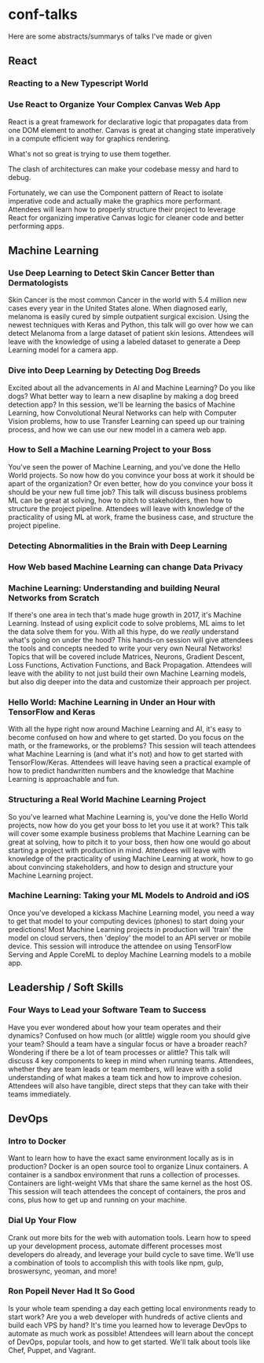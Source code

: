 # conf-talks

Here are some abstracts/summarys of talks I've made or given

## React

### Reacting to a New Typescript World

### Use React to Organize Your Complex Canvas Web App

React is a great framework for declarative logic that propagates data from one DOM element to another. Canvas is great at changing state imperatively in a compute efficient way for graphics rendering. 

What's not so great is trying to use them together. 

The clash of architectures can make your codebase messy and hard to debug. 

Fortunately, we can use the Component pattern of React to isolate imperative code and actually make the graphics more performant. Attendees will learn how to properly structure their project to leverage React for organizing imperative Canvas logic for cleaner code and better performing apps.

## Machine Learning

### Use Deep Learning to Detect Skin Cancer Better than Dermatologists

Skin Cancer is the most common Cancer in the world with 5.4 million new cases every year in the United States alone.  When diagnosed early, melanoma is easily cured by simple outpatient surgical excision.  Using the newest techniques with Keras and Python, this talk will go over how we can detect Melanoma from a large dataset of patient skin lesions.  Attendees will leave with the knowledge of using a labeled dataset to generate a Deep Learning model for a camera app.

### Dive into Deep Learning by Detecting Dog Breeds

Excited about all the advancements in AI and Machine Learning?  Do you like dogs?  What better way to learn a new disapline by making a dog breed detection app?  In this session, we'll be learning the basics of Machine Learning, how Convolutional Neural Networks can help with Computer Vision problems, how to use Transfer Learning can speed up our training process, and how we can use our new model in a camera web app.

### How to Sell a Machine Learning Project to your Boss

You've seen the power of Machine Learning, and you've done the Hello World projects.  So now how do you convince your boss at work it should be apart of the organization?  Or even better, how do you convince your boss it should be your new full time job?  This talk will discuss business problems ML can be great at solving, how to pitch to stakeholders, then how to structure the project pipeline.  Attendees will leave with knowledge of the practicality of using ML at work, frame the business case, and structure the project pipeline.

### Detecting Abnormalities in the Brain with Deep Learning

### How Web based Machine Learning can change Data Privacy

### Machine Learning: Understanding and building Neural Networks from Scratch

If there's one area in tech that's made huge growth in 2017, it's Machine Learning. Instead of using explicit code to solve problems, ML aims to let the data solve them for you. With all this hype, do we *really* understand what's going on under the hood? This hands-on session will give attendees the tools and concepts needed to write your very own Neural Networks! Topics that will be covered include Matrices, Neurons, Gradient Descent, Loss Functions, Activation Functions, and Back Propagation. Attendees will leave with the ability to not just build their own Machine Learning models, but also dig deeper into the data and customize their approach per project.

### Hello World: Machine Learning in Under an Hour with TensorFlow and Keras

With all the hype right now around Machine Learning and AI, it's easy to become confused on how and where to get started. Do you focus on the math, or the frameworks, or the problems? This session will teach attendees what Machine Learning is (and what it's not) and how to get started with TensorFlow/Keras. Attendees will leave having seen a practical example of how to predict handwritten numbers and the knowledge that Machine Learning is approachable and fun.

### Structuring a Real World Machine Learning Project

So you've learned what Machine Learning is, you've done the Hello World projects, now how do you get your boss to let you use it at work? This talk will cover some example business problems that Machine Learning can be great at solving, how to pitch it to your boss, then how one would go about starting a project with production in mind. Attendees will leave with knowledge of the practicality of using Machine Learning at work, how to go about convincing stakeholders, and how to design and structure your Machine Learning project.

### Machine Learning: Taking your ML Models to Android and iOS

Once you've developed a kickass Machine Learning model, you need a way to get that model to your computing devices (phones) to start doing your predictions! Most Machine Learning projects in production will 'train' the model on cloud servers, then 'deploy' the model to an API server or mobile device. This session will introduce the attendee on using TensorFlow Serving and Apple CoreML to deploy Machine Learning models to a mobile app.

## Leadership / Soft Skills

### Four Ways to Lead your Software Team to Success

Have you ever wondered about how your team operates and their dynamics?  Confused on how much (or alittle) wiggle room you should give your team?  Should a team have a singular focus or have a broader reach?  Wondering if there be a lot of team processes or alittle?  This talk will discuss 4 key components to keep in mind when running teams.  Attendees, whether they are team leads or team members, will leave with a solid understanding of what makes a team tick and how to improve cohesion.  Attendees will also have tangible, direct steps that they can take with their teams immediately.

## DevOps

### Intro to Docker

Want to learn how to have the exact same environment locally as is in production?  Docker is an open source tool to organize Linux containers.  A container is a sandbox environment that runs a collection of processes. Containers are light-weight VMs that share the same kernel as the host OS.  This session will teach attendees the concept of containers, the pros and cons, plus how to get up and running on your machine.

### Dial Up Your Flow

Crank out more bits for the web with automation tools. Learn how to speed up your development process, automate different processes most developers do already, and leverage your build cycle to save time.  We'll use a combination of tools to accomplish this with tools like npm, gulp, broswersync, yeoman, and more!

### Ron Popeil Never Had It So Good

Is your whole team spending a day each getting local environments ready to start work?  Are you a web developer with hundreds of active clients and build each VPS by hand?  It's time you learned how to leverage DevOps to automate as much work as possible!  Attendees will learn about the concept of DevOps, popular tools, and how to get started.  We'll talk about tools like Chef, Puppet, and Vagrant.
